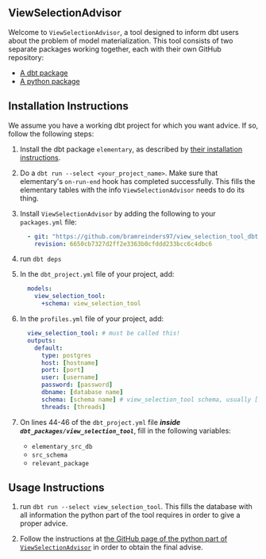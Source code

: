 ## ViewSelectionAdvisor
Welcome to `ViewSelectionAdvisor`, a tool designed to inform dbt users about the problem of
model materialization. This tool consists of two separate packages working together, each with their
own GitHub repository:
* [A dbt package](https://github.com/bramreinders97/view_selection_tool_dbt)
* [A python package](https://github.com/bramreinders97/view_selection_tool_python)


## Installation Instructions
We assume you have a working dbt project for which you want advice. If so, follow the following
steps:

1. Install the dbt package `elementary`, as described by 
[their installation instructions](https://docs.elementary-data.com/cloud/onboarding/quickstart-dbt-package).


2. Do a `dbt run --select <your_project_name>`. Make sure that elementary's `on-run-end`
hook has completed successfully. This fills the elementary tables with the info 
`ViewSelectionAdvisor` needs to do its thing. 


3. Install `ViewSelectionAdvisor` by adding the following to your `packages.yml` file:
    ```yaml
      - git: "https://github.com/bramreinders97/view_selection_tool_dbt.git"
        revision: 6650cb7327d2ff2e3363b0cfddd233bcc6c4dbc6
    ``` 

4. run `dbt deps`


5. In the `dbt_project.yml` file of your project, add:
    ```yaml
      models:
        view_selection_tool:
          +schema: view_selection_tool
    ```

6. In the `profiles.yml` file of your project, add:
    ```yaml
      view_selection_tool: # must be called this!
      outputs:
        default:
          type: postgres
          host: [hostname]
          port: [port]
          user: [username]
          password: [password]
          dbname: [database name]
          schema: [schema name] # view_selection_tool schema, usually [schema name]_view_selection_tool
          threads: [threads]
    ```

7. On lines 44-46 of the `dbt_project.yml` file _**inside `dbt_packages/view_selection_tool`**_, 
fill in the following variables:
   * `elementary_src_db`
   * `src_schema`
   * `relevant_package`


## Usage Instructions
1. run `dbt run --select view_selection_tool`. This fills the database with all information the
python part of the tool requires in order to give a proper advice.


2. Follow the instructions at 
[the GitHub page of the python part of `ViewSelectionAdvisor`](https://github.com/bramreinders97/view_selection_tool_python)
in order to obtain the final advise.